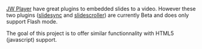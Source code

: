 [JW Player](http://www.longtailvideo.com/players/) have great plugins to embedded slides to a video. However these two plugins ([slidesync](http://www.longtailvideo.com/addons/plugins/137/SlideSync-(Beta)) and [slidescroller](http://www.longtailvideo.com/addons/plugins/138/SlideScroller-(Beta))) are currently Beta and does only support Flash mode.

The goal of this project is to offer similar functionnality with HTML5 (javascript) support.
